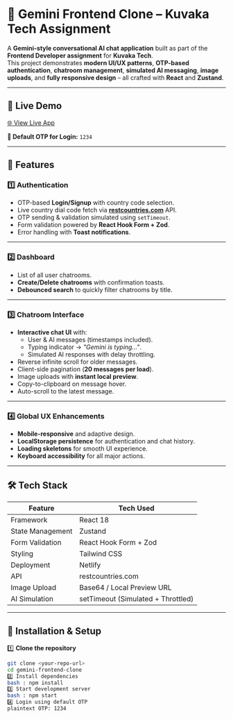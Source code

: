 # 🌌 Gemini Frontend Clone – Kuvaka Tech Assignment

A **Gemini-style conversational AI chat application** built as part of the **Frontend Developer assignment** for **Kuvaka Tech**.  
This project demonstrates **modern UI/UX patterns**, **OTP-based authentication**, **chatroom management**, **simulated AI messaging**, **image uploads**, and **fully responsive design** – all crafted with **React** and **Zustand**.

---

## 🚀 Live Demo
[🌐 View Live App](https://aichatbotfrontend.netlify.app/)

**🔑 Default OTP for Login:** `1234`

---

## 📌 Features

### 1️⃣ Authentication
- OTP-based **Login/Signup** with country code selection.
- Live country dial code fetch via **[restcountries.com](https://restcountries.com/)** API.
- OTP sending & validation simulated using `setTimeout`.
- Form validation powered by **React Hook Form + Zod**.
- Error handling with **Toast notifications**.

---

### 2️⃣ Dashboard
- List of all user chatrooms.
- **Create/Delete chatrooms** with confirmation toasts.
- **Debounced search** to quickly filter chatrooms by title.

---

### 3️⃣ Chatroom Interface
- **Interactive chat UI** with:
  - User & AI messages (timestamps included).
  - Typing indicator → _"Gemini is typing..."_.
  - Simulated AI responses with delay throttling.
- Reverse infinite scroll for older messages.
- Client-side pagination (**20 messages per load**).
- Image uploads with **instant local preview**.
- Copy-to-clipboard on message hover.
- Auto-scroll to the latest message.

---

### 4️⃣ Global UX Enhancements
- **Mobile-responsive** and adaptive design.
- **LocalStorage persistence** for authentication and chat history.
- **Loading skeletons** for smooth UI experience.
- **Keyboard accessibility** for all major actions.

---

## 🛠️ Tech Stack

| Feature           | Tech Used                           |
|-------------------|-------------------------------------|
| Framework         | React 18                            |
| State Management  | Zustand                             |
| Form Validation   | React Hook Form + Zod               |
| Styling           | Tailwind CSS                        |
| Deployment        | Netlify                             |
| API               | restcountries.com                   |
| Image Upload      | Base64 / Local Preview URL          |
| AI Simulation     | setTimeout (Simulated + Throttled)  |

---

## 📂 Installation & Setup

1️⃣ **Clone the repository**
```bash
git clone <your-repo-url>
cd gemini-frontend-clone
2️⃣ Install dependencies
bash : npm install
3️⃣ Start development server
bash : npm start
4️⃣ Login using default OTP
plaintext OTP: 1234

